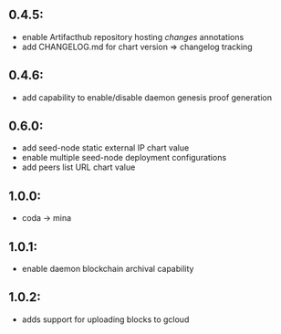 0.4.5:
------
- enable Artifacthub repository hosting *changes* annotations
- add CHANGELOG.md for chart version => changelog tracking

0.4.6:
------
- add capability to enable/disable daemon genesis proof generation

0.6.0:
------
- add seed-node static external IP chart value
- enable multiple seed-node deployment configurations
- add peers list URL chart value

1.0.0:
------
- coda -> mina

1.0.1:
------
- enable daemon blockchain archival capability

1.0.2:
------
- adds support for uploading blocks to gcloud
